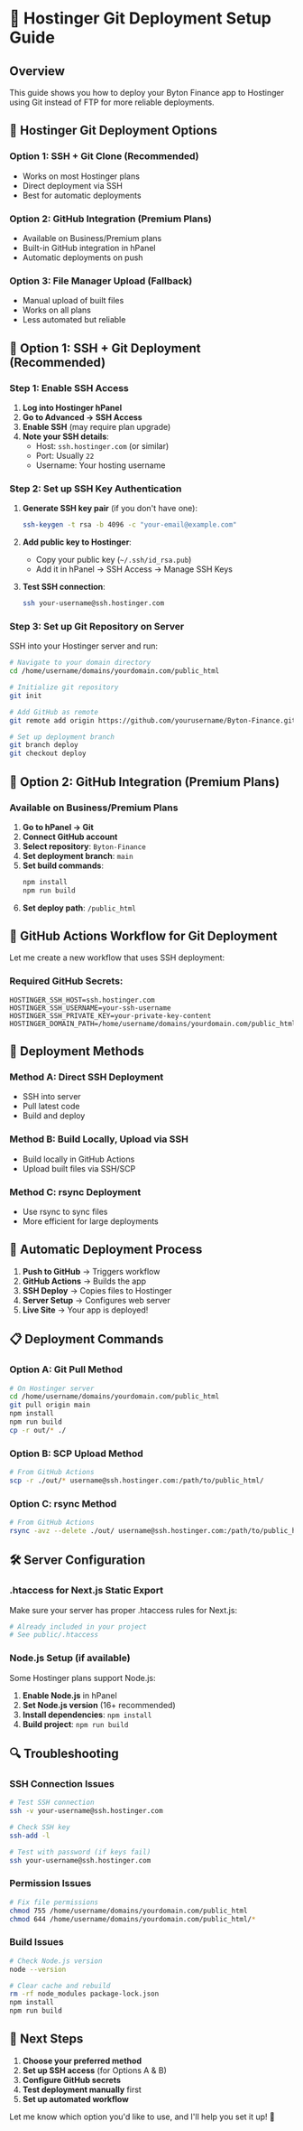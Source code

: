 # 🚀 Hostinger Git Deployment Setup Guide

## Overview
This guide shows you how to deploy your Byton Finance app to Hostinger using Git instead of FTP for more reliable deployments.

## 🎯 Hostinger Git Deployment Options

### Option 1: SSH + Git Clone (Recommended)
- Works on most Hostinger plans
- Direct deployment via SSH
- Best for automatic deployments

### Option 2: GitHub Integration (Premium Plans)
- Available on Business/Premium plans
- Built-in GitHub integration in hPanel
- Automatic deployments on push

### Option 3: File Manager Upload (Fallback)
- Manual upload of built files
- Works on all plans
- Less automated but reliable

## 🔧 Option 1: SSH + Git Deployment (Recommended)

### Step 1: Enable SSH Access
1. **Log into Hostinger hPanel**
2. **Go to Advanced → SSH Access**
3. **Enable SSH** (may require plan upgrade)
4. **Note your SSH details**:
   - Host: `ssh.hostinger.com` (or similar)
   - Port: Usually `22`
   - Username: Your hosting username

### Step 2: Set up SSH Key Authentication
1. **Generate SSH key pair** (if you don't have one):
   ```bash
   ssh-keygen -t rsa -b 4096 -c "your-email@example.com"
   ```

2. **Add public key to Hostinger**:
   - Copy your public key (`~/.ssh/id_rsa.pub`)
   - Add it in hPanel → SSH Access → Manage SSH Keys

3. **Test SSH connection**:
   ```bash
   ssh your-username@ssh.hostinger.com
   ```

### Step 3: Set up Git Repository on Server
SSH into your Hostinger server and run:
```bash
# Navigate to your domain directory
cd /home/username/domains/yourdomain.com/public_html

# Initialize git repository
git init

# Add GitHub as remote
git remote add origin https://github.com/yourusername/Byton-Finance.git

# Set up deployment branch
git branch deploy
git checkout deploy
```

## 🔧 Option 2: GitHub Integration (Premium Plans)

### Available on Business/Premium Plans
1. **Go to hPanel → Git**
2. **Connect GitHub account**
3. **Select repository**: `Byton-Finance`
4. **Set deployment branch**: `main`
5. **Set build commands**:
   ```bash
   npm install
   npm run build
   ```
6. **Set deploy path**: `/public_html`

## 🎯 GitHub Actions Workflow for Git Deployment

Let me create a new workflow that uses SSH deployment:

### Required GitHub Secrets:
```
HOSTINGER_SSH_HOST=ssh.hostinger.com
HOSTINGER_SSH_USERNAME=your-ssh-username
HOSTINGER_SSH_PRIVATE_KEY=your-private-key-content
HOSTINGER_DOMAIN_PATH=/home/username/domains/yourdomain.com/public_html
```

## 🚀 Deployment Methods

### Method A: Direct SSH Deployment
- SSH into server
- Pull latest code
- Build and deploy

### Method B: Build Locally, Upload via SSH
- Build locally in GitHub Actions
- Upload built files via SSH/SCP

### Method C: rsync Deployment
- Use rsync to sync files
- More efficient for large deployments

## 🔄 Automatic Deployment Process

1. **Push to GitHub** → Triggers workflow
2. **GitHub Actions** → Builds the app
3. **SSH Deploy** → Copies files to Hostinger
4. **Server Setup** → Configures web server
5. **Live Site** → Your app is deployed!

## 📋 Deployment Commands

### Option A: Git Pull Method
```bash
# On Hostinger server
cd /home/username/domains/yourdomain.com/public_html
git pull origin main
npm install
npm run build
cp -r out/* ./
```

### Option B: SCP Upload Method
```bash
# From GitHub Actions
scp -r ./out/* username@ssh.hostinger.com:/path/to/public_html/
```

### Option C: rsync Method
```bash
# From GitHub Actions
rsync -avz --delete ./out/ username@ssh.hostinger.com:/path/to/public_html/
```

## 🛠️ Server Configuration

### .htaccess for Next.js Static Export
Make sure your server has proper .htaccess rules for Next.js:
```apache
# Already included in your project
# See public/.htaccess
```

### Node.js Setup (if available)
Some Hostinger plans support Node.js:
1. **Enable Node.js** in hPanel
2. **Set Node.js version** (16+ recommended)
3. **Install dependencies**: `npm install`
4. **Build project**: `npm run build`

## 🔍 Troubleshooting

### SSH Connection Issues
```bash
# Test SSH connection
ssh -v your-username@ssh.hostinger.com

# Check SSH key
ssh-add -l

# Test with password (if keys fail)
ssh your-username@ssh.hostinger.com
```

### Permission Issues
```bash
# Fix file permissions
chmod 755 /home/username/domains/yourdomain.com/public_html
chmod 644 /home/username/domains/yourdomain.com/public_html/*
```

### Build Issues
```bash
# Check Node.js version
node --version

# Clear cache and rebuild
rm -rf node_modules package-lock.json
npm install
npm run build
```

## 🎯 Next Steps

1. **Choose your preferred method**
2. **Set up SSH access** (for Options A & B)
3. **Configure GitHub secrets**
4. **Test deployment manually** first
5. **Set up automated workflow**

Let me know which option you'd like to use, and I'll help you set it up! 🚀